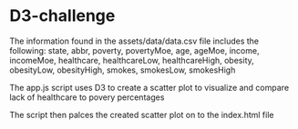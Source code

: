 # D3-challenge

The information found in the assets/data/data.csv file includes the following: 
state, abbr, poverty, povertyMoe, age, ageMoe, income, incomeMoe, healthcare, healthcareLow, healthcareHigh, obesity, obesityLow, obesityHigh, smokes, smokesLow, smokesHigh

The app.js script uses D3 to create a scatter plot to visualize and compare lack of healthcare to povery percentages

The script then palces the created scatter plot on to the index.html file
